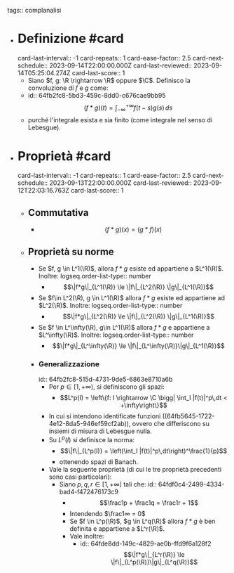 tags:: complanalisi

- # Definizione #card
  card-last-interval:: -1
  card-repeats:: 1
  card-ease-factor:: 2.5
  card-next-schedule:: 2023-09-14T22:00:00.000Z
  card-last-reviewed:: 2023-09-14T05:25:04.274Z
  card-last-score:: 1
	- Siano $f, g: \R \rightarrow \R$ oppure $\C$. Definisco la convoluzione di $f$ e $g$ come:
	- id:: 64fb2fc8-5bd3-459c-8dd0-c676cae9bb95
	  $$(f * g)(t) =\int_{-\infty}^{+\infty} f(t - s) g(s)\,ds$$
	- purché l'integrale esista e sia finito (come integrale nel senso di Lebesgue).
- # Proprietà #card
  card-last-interval:: -1
  card-repeats:: 1
  card-ease-factor:: 2.5
  card-next-schedule:: 2023-09-13T22:00:00.000Z
  card-last-reviewed:: 2023-09-12T22:03:16.763Z
  card-last-score:: 1
	- ##  Commutativa
		- $$(f * g)(x) = (g * f)(x)$$
	- ## Proprietà su norme
		- Se $f, g \in L^1(\R)$, allora $f * g$ esiste ed appartiene a $L^1(\R)$. Inoltre:
		  logseq.order-list-type:: number
			- $$\|f*g\|_{L^1(\R)} \le \|f\|_{L^2(\R)} \|g\|_{L^1(\R)}$$
		- Se $f\in L^2(\R), g \in L^1(\R)$ allora $f * g$ esiste ed appartiene ad $L^2(\R)$. Inoltre:
		  logseq.order-list-type:: number
			- $$\|f*g\|_{L^2(\R)} \le \|f\|_{L^2(\R)} \|g\|_{L^1(\R)}$$
		- Se $f \in L^\infty(\R), g\in L^1(\R)$ allora $f*g$ e appartiene a $L^\infty(\R)$. Inoltre:
		  logseq.order-list-type:: number
			- $$\|f*g\|_{L^\infty(\R)} \le \|f\|_{L^\infty(\R)}\|g\|_{L^1(\R)}$$
		- ### Generalizzazione
		  id:: 64fb2fc8-515d-4731-9de5-6863e8710a6b
			- Per $p\in [1, +\infty)$, si definiscono gli spazi:
				- $$L^p(I) = \left\{f: I \rightarrow \C \bigg| \int_I |f(t)|^p\,dt < +\infty\right\}$$
			- In cui si intendono identificate funzioni ((64fb5645-1722-4e12-8da5-946ef59cf2ab)), ovvero che differiscono su insiemi di misura di Lebesgue nulla.
			- Su $L^p(I)$ si definisce la norma:
				- $$\|f\|_{L^p(I)} = \left(\int_I |f(t)|^p\,dt\right)^\frac{1}{p}$$
				- ottenendo spazi di Banach.
			- Vale la seguente proprietà (di cui le tre proprietà precedenti sono casi particolari):
				- Siano $p,q,r \in [1, +∞]$ tali che:
				  id:: 64fdf0c4-2499-4334-bad4-f472476173c9
					- $$\frac1p + \frac1q = \frac1r + 1$$
					- Intendendo $\frac1∞ = 0$
					- Se $f \in L^p(\R)$, $g \in L^q(\R)$ allora $f * g$ è ben definita e appartiene a $L^r(\R)$.
					- Vale inoltre:
						- id:: 64fde8dd-149c-4829-ae0b-ffd9f6a128f2
						  $$\|f*g\|_{L^r(\R)} \le \|f\|_{L^p(\R)}\|g\|_{L^q(\R)}$$